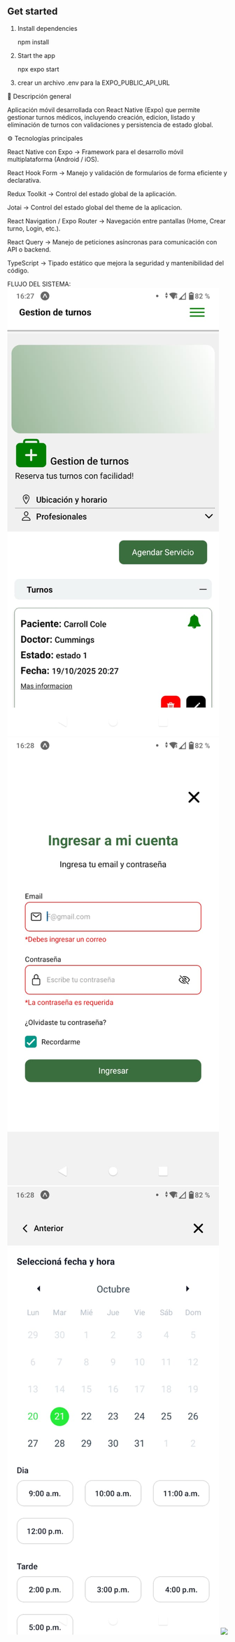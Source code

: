 ## Get started

1. Install dependencies

   npm install

2. Start the app

   npx expo start

3. crear un archivo .env para la EXPO_PUBLIC_API_URL

🧩 Descripción general

Aplicación móvil desarrollada con React Native (Expo) que permite gestionar turnos médicos, incluyendo creación, edicion, listado y eliminación de turnos con validaciones y persistencia de estado global.

⚙️ Tecnologías principales

React Native con Expo → Framework para el desarrollo móvil multiplataforma (Android / iOS).

React Hook Form → Manejo y validación de formularios de forma eficiente y declarativa.

Redux Toolkit → Control del estado global de la aplicación.

Jotai → Control del estado global del theme de la aplicacion.

React Navigation / Expo Router → Navegación entre pantallas (Home, Crear turno, Login, etc.).

React Query → Manejo de peticiones asíncronas para comunicación con API o backend.

TypeScript → Tipado estático que mejora la seguridad y mantenibilidad del código.

FLUJO DEL SISTEMA:
![](./assets/images/Flujo/INDEX.jpg)
![](./assets/images/Flujo/LOGIN.jpg)
![](./assets/images/Flujo/CALENDARIO.jpg)
![](./assets/images/Flujo/RESERVA.jpg.jpg)
